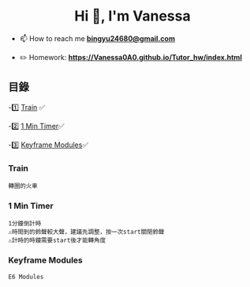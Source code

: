 <h1 align="center">Hi 👋, I'm Vanessa</h1>

- 📫 How to reach me **bingyu24680@gmail.com**

- ✏️ Homework: **https://Vanessa0A0.github.io/Tutor_hw/index.html**

## 目錄

-1️⃣ [Train](#train) ✅

-2️⃣ [1 Min Timer](#1-min-timer)✅

-3️⃣ [Keyframe Modules](#Keyframe-Modules)✅




### Train
	轉圈的火車
	
### 1 Min Timer
	1分鐘倒計時
	⚠️時間到的鈴聲較大聲，建議先調整，按一次start關閉鈴聲
	⚠️計時的時鐘需要start後才能轉角度

### Keyframe Modules
	E6 Modules


